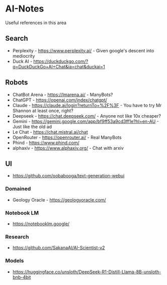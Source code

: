 # AI-Notes
Useful references in this area

## Search
- Perplexity - https://www.perplexity.ai/    - Given google's descent into mediocrity
- Duck AI - https://duckduckgo.com/?q=DuckDuckGo+AI+Chat&ia=chat&duckai=1

## Robots
- ChatBot Arena - https://lmarena.ai/    - ManyBots?
- ChatGPT - https://openai.com/index/chatgpt/
- Claude - https://claude.ai/login?returnTo=%2F%3F    - You have to try Mr Shannon at least once, right?
- Deepseek - https://chat.deepseek.com/    - Anyone not like 10x cheaper?
- Gemini - https://gemini.google.com/app/bf9ff53a9cd3ff1e?hl=en-AU    - Just like the old ad
- Le Chat - https://chat.mistral.ai/chat
- OpenRouter - https://openrouter.ai/ - Real ManyBots
- Phind - https://www.phind.com/
- alphaxiv - https://www.alphaxiv.org/ - Chat with arxiv

## UI
- https://github.com/oobabooga/text-generation-webui

### Domained
- Geology Oracle - https://geologyoracle.com/

### Notebook LM
- https://notebooklm.google/

### Research
- https://github.com/SakanaAI/AI-Scientist-v2

### Models
- https://huggingface.co/unsloth/DeepSeek-R1-Distill-Llama-8B-unsloth-bnb-4bit
  

